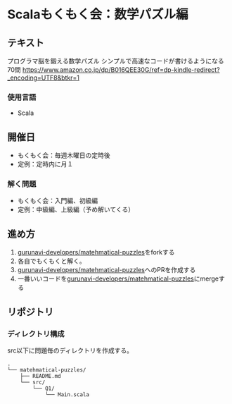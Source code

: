 # Scalaもくもく会：数学パズル編
## テキスト
プログラマ脳を鍛える数学パズル シンプルで高速なコードが書けるようになる70問 
https://www.amazon.co.jp/dp/B016QEE30G/ref=dp-kindle-redirect?_encoding=UTF8&btkr=1

### 使用言語
- Scala

## 開催日
- もくもく会：毎週木曜日の定時後
- 定例：定時内に月１

### 解く問題
- もくもく会：入門編、初級編
- 定例：中級編、上級編（予め解いてくる）

## 進め方
1. [gurunavi-developers/matehmatical-puzzles](https://github.com/gurunavi-developers/matehmatical-puzzles)をforkする
2. 各自でもくもくと解く。
3. [gurunavi-developers/matehmatical-puzzles](https://github.com/gurunavi-developers/matehmatical-puzzles)へのPRを作成する
4. 一番いいコードを[gurunavi-developers/matehmatical-puzzles](https://github.com/gurunavi-developers/matehmatical-puzzles)にmergeする

## リポジトリ
### ディレクトリ構成  
src以下に問題毎のディレクトリを作成する。  

```
.
└── matehmatical-puzzles/
    ├── README.md
    └── src/
        └── Q1/
            └── Main.scala
```
